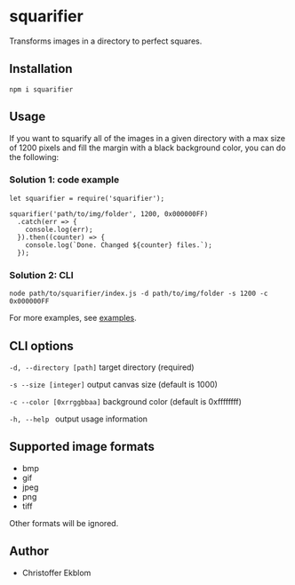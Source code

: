 # squarifier
Transforms images in a directory to perfect squares.

## Installation
``npm i squarifier``

## Usage
If you want to squarify all of the images in a given directory with a max size of 1200 pixels and fill the margin with a black background color, you can do the following:

### Solution 1: code example
```
let squarifier = require('squarifier');

squarifier('path/to/img/folder', 1200, 0x000000FF)
  .catch(err => {
    console.log(err);
  }).then((counter) => {
    console.log(`Done. Changed ${counter} files.`);
  });
```

### Solution 2: CLI
```
node path/to/squarifier/index.js -d path/to/img/folder -s 1200 -c 0x000000FF
```

For more examples, see [examples](https://github.com/christofferEkblom/squarifier/tree/master/examples).

## CLI options
``-d, --directory [path]``
target directory (required)

``-s --size [integer]``
 output canvas size (default is 1000)

``-c --color [0xrrggbbaa]``
background color (default is 0xffffffff)

``-h, --help ``
output usage information

## Supported image formats
* bmp
* gif
* jpeg
* png
* tiff

Other formats will be ignored.

## Author
* Christoffer Ekblom
